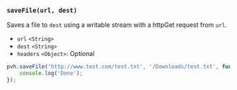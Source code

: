### ``saveFile(url, dest)``
Saves a file to ``dest`` using a writable stream with a httpGet request from ``url``.
- `url` `<String>`
- `dest` `<String>`
- `headers` `<Object>`: Optional

```js
pvh.saveFile('http://www.test.com/test.txt', '/Downloads/test.txt', function() {
	console.log('Done');
});
```